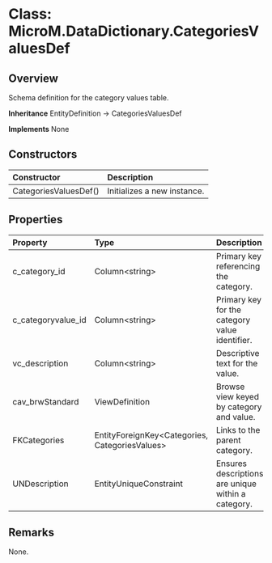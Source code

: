 # Class: MicroM.DataDictionary.CategoriesValuesDef
## Overview
Schema definition for the category values table.

**Inheritance**
EntityDefinition -> CategoriesValuesDef

**Implements**
None

## Constructors
| Constructor | Description |
|:------------|:-------------|
| CategoriesValuesDef() | Initializes a new instance. |

## Properties
| Property | Type | Description |
|:------------|:-------------|:-------------|
| c_category_id | Column&lt;string&gt; | Primary key referencing the category. |
| c_categoryvalue_id | Column&lt;string&gt; | Primary key for the category value identifier. |
| vc_description | Column&lt;string&gt; | Descriptive text for the value. |
| cav_brwStandard | ViewDefinition | Browse view keyed by category and value. |
| FKCategories | EntityForeignKey&lt;Categories, CategoriesValues&gt; | Links to the parent category. |
| UNDescription | EntityUniqueConstraint | Ensures descriptions are unique within a category. |

## Remarks
None.


